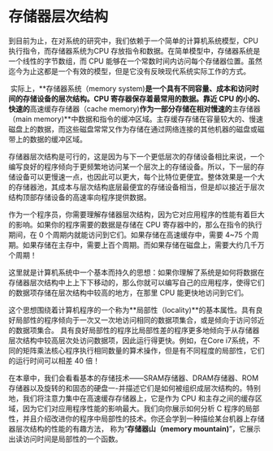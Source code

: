 # 存储器层次结构

​		到目前为止，在对系统的研究中，我们依赖于一个简单的计算机系统模型，CPU 执行指令，而存储器系统为CPU 存放指令和数据。在简单模型中，存储器系统是一个线性的字节数组，而 CPU 能够在一个常数时间内访问每个存储器位置。虽然迄今为止这都是一个有效的模型，但是它没有反映现代系统实际工作的方式。

​		实际上，**存储器系统（memory system)**是一个具有不同容量、成本和访问时间的存储设备的层次结构。CPU 寄存器保存着最常用的数据。靠近 CPU 的小的、快速的**高速缓存存储器（cache memory)**作为一部分存储在相对慢速的**主存储器（main memory)**中数据和指令的缓冲区域。主存缓存存储在容量较大的、慢速磁盘上的数据，而这些磁盘常常又作为存储在通过网络连接的其他机器的磁盘或磁带上的数据的缓冲区域。	

​		存储器层次结构是可行的，这是因为与下一个更低层次的存储设备相比来说，一个编写良好的程序倾向于更频繁地访问某一个层次上的存储设备。所以，下一层的存储设备可以更慢速一点，也因此可以更大，每个比特位更便宜。整体效果是一个大的存储器池，其成本与层次结构底层最便宜的存储设备相当，但是却以接近于层次结构顶部存储设备的高速率向程序提供数据。

​		作为一个程序员，你需要理解存储器层次结构，因为它对应用程序的性能有着巨大的影响。如果你的程序需要的数据是存储在 CPU 寄存器中的，那么在指令的执行期间，在 0 个周期内就能访问到它们。如果存储在高速缓存中，需要 4~75 个周期。如果存储在主存中，需要上百个周期。而如果存储在磁盘上，需要大约几千万个周期！

​		这里就是计算机系统中一个基本而持久的思想：如果你理解了系统是如何将数据在存储器层次结构中上上下下移动的，那么你就可以编写自己的应用程序，使得它们的数据项存储在层次结构中较高的地方，在那里 CPU 能更快地访问到它们。

​		这个思想围绕着计算机程序的一个称为**局部性（locality)**的基本属性。具有良好局部性的程序倾向于一次又一次地访问相同的数据项集合，或是倾向于访问邻近的数据项集合。 具有良好局部性的程序比局部性差的程序更多地倾向于从存储器层次结构中较高层次处访问数据项，因此运行得更快。例如，在Core i7系统，不同的矩阵乘法核心程序执行相同数量的算术操作，但是有不同程度的局部性，它们的运行时间可以相差 40 倍！

​		在本章中，我们会看看基本的存储技术——SRAM存储器、DRAM存储器、ROM存储器以及旋转的和固态的硬盘一-并描述它们是如何被组织成层次结构的。特别地，我们将注意力集中在高速缓存存储器上，它是作为 CPU 和主存之间的缓存区域，因为它们对应用程序性能的影响最大。我们向你展示如何分析 C 程序的局部性，并且介绍改进你的程序中局部性的技术。你还会学到一种描绘某台机器上存储器层次结构的性能的有趣方法， 称为“**存储器山（memory mountain)**”，它展示出读访问时间是局部性的一个函数。